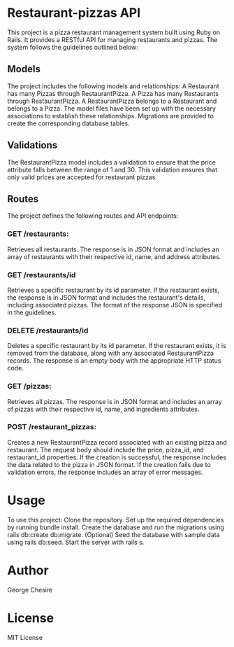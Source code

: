 # Restaurant-pizzas API
This project is a pizza restaurant management system built using Ruby on Rails. It provides a RESTful API for managing restaurants and pizzas. The system follows the guidelines outlined below:

## Models
The project includes the following models and relationships:
A Restaurant has many Pizzas through RestaurantPizza. A Pizza has many Restaurants through RestaurantPizza. A RestaurantPizza belongs to a Restaurant and belongs to a Pizza. The model files have been set up with the necessary associations to establish these relationships. Migrations are provided to create the corresponding database tables.

## Validations
The RestaurantPizza model includes a validation to ensure that the price attribute falls between the range of 1 and 30. This validation ensures that only valid prices are accepted for restaurant pizzas.

## Routes
The project defines the following routes and API endpoints:

### GET /restaurants:
Retrieves all restaurants. The response is in JSON format and includes an array of restaurants with their respective id, name, and address attributes.

### GET /restaurants/id
Retrieves a specific restaurant by its id parameter. If the restaurant exists, the response is in JSON format and includes the restaurant's details, including associated pizzas. The format of the response JSON is specified in the guidelines.

### DELETE /restaurants/id
Deletes a specific restaurant by its id parameter. If the restaurant exists, it is removed from the database, along with any associated RestaurantPizza records. The response is an empty body with the appropriate HTTP status code.

### GET /pizzas:
Retrieves all pizzas. The response is in JSON format and includes an array of pizzas with their respective id, name, and ingredients attributes.

### POST /restaurant_pizzas:
Creates a new RestaurantPizza record associated with an existing pizza and restaurant. The request body should include the price, pizza_id, and restaurant_id properties. If the creation is successful, the response includes the data related to the pizza in JSON format. If the creation fails due to validation errors, the response includes an array of error messages.

# Usage
To use this project:
Clone the repository. Set up the required dependencies by running bundle install. Create the database and run the migrations using rails db:create db:migrate. (Optional) Seed the database with sample data using rails db:seed. Start the server with rails s.

# Author
George Chesire

# License
MIT License
